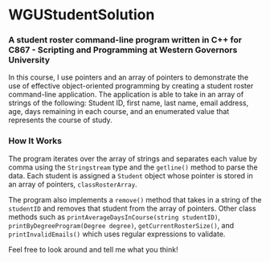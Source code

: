 # WGUStudentSolution
### A student roster command-line program written in C++ for C867 - Scripting and Programming at Western Governors University
In this course, I use pointers and an array of pointers to demonstrate the use of effective object-oriented programming by creating a student roster command-line application. The application is able to take in an array of strings of the following: Student ID, first name, last name, email address, age, days remaining in each course, and an enumerated value that represents the course of study.

### How It Works
The program iterates over the array of strings and separates each value by comma using the `Stringstream` type and the `getline()` method to parse the data. Each student is assigned a `Student` object whose pointer is stored in an array of pointers, `classRosterArray`.

The program also implements a `remove()` method that takes in a string of the `studentID` and removes that student from the array of pointers. Other class methods such as `printAverageDaysInCourse(string studentID)`, `printByDegreeProgram(Degree degree)`, `getCurrentRosterSize()`, and `printInvalidEmails()` which uses regular expressions to validate. 

Feel free to look around and tell me what you think!
